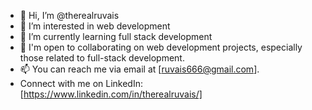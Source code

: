 - 👋 Hi, I’m @therealruvais
- 👀 I’m interested in web development 
- 🌱 I’m currently learning full stack development
- 💞️ I'm open to collaborating on web development projects, especially those related to full-stack development.
- 📫  You can reach me via email at [ruvais666@gmail.com].
- Connect with me on LinkedIn: [https://www.linkedin.com/in/therealruvais/] 

<!---
therealruvais/therealruvais is a ✨ special ✨ repository because its `README.md` (this file) appears on your GitHub profile.
You can click the Preview link to take a look at your changes.
--->
